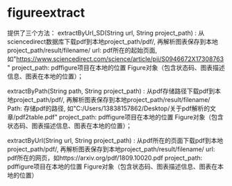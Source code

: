 # figureextract
提供了三个方法：
extractByUrl_SD(String url, String project_path) : 从sciencedirect数据库下载pdf到本地project_path/pdf/,
再解析图表保存到本地project_path/result/filename/	url: pdf所在的起始页面, 如"https://www.sciencedirect.com/science/article/pii/S0946672X17308763"
project_path: pdffigure项目在本地的位置	Figure对象（包含状态码、图表描述信息、图表在本地的位置）；

extractByPath(String path, String project_path)	: 从pdf存储路径下载pdf到本地project_path/pdf/,
再解析图表保存到本地project_path/result/filename/	Path: 存储pdf的路径, 如"C:/Users/13838157862/Desktop/关于pdf解析的文章/pdf2table.pdf"
project_path: pdffigure项目在本地的位置	Figure对象（包含状态码、图表描述信息、图表在本地的位置）；

extractByUrl(String url, String project_path)	: 从pdf所在的页面下载pdf到本地project_path/pdf/,
再解析图表保存到本地project_path/result/filename/	url: pdf所在的网页，如https://arxiv.org/pdf/1809.10020.pdf
project_path: pdffigure项目在本地的位置	Figure对象（包含状态码、图表描述信息、图表在本地的位置）
